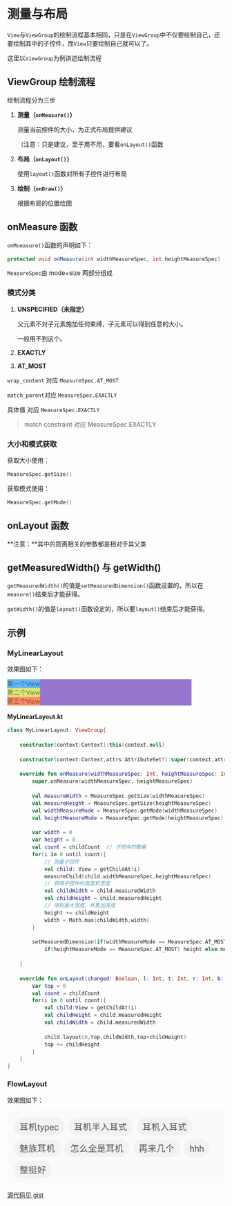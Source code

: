 # 测量与布局

`View`与`ViewGroup`的绘制流程基本相同，只是在`ViewGroup`中不仅要绘制自己，还要绘制其中的子控件，而`View`只要绘制自己就可以了。

这里以`ViewGroup`为例讲述绘制流程



## ViewGroup 绘制流程

绘制流程分为三步

1. **测量（`onMeasure()`）**

   测量当前控件的大小，为正式布局提供建议

   （注意：只是建议，至于用不用，要看`onLayout()`函数

2. **布局（`onLayout()`）**

   使用`layout()`函数对所有子控件进行布局

3. **绘制（`onDraw()`）**

   根据布局的位置绘图




## onMeasure 函数

`onMueasure()`函数的声明如下：

```java
protected void onMeasure(int widthMeasureSpec, int heightMeasureSpec)
```

`MeasureSpec`由 mode+size 两部分组成



### 模式分类

1. **UNSPECIFIED（未指定）**

   父元素不对子元素施加任何束缚，子元素可以得到任意的大小。

   一般用不到这个。

2. **EXACTLY**

3. **AT_MOST**

`wrap_content` 对应 `MeasureSpec.AT_MOST`

`match_parent`对应 `MeasureSpec.EXACTLY`

具体值 对应 `MeasureSpec.EXACTLY`

> match constraint 对应 MeasureSpec.EXACTLY



### 大小和模式获取

获取大小使用：

```kotlin
MeasureSpec.getSize()
```

获取模式使用：

```kotlin
MeasureSpec.getMode()
```



## onLayout 函数

**注意：**其中的距离相关的参数都是相对于其父类



## getMeasuredWidth() 与 getWidth() 

`getMeasuredWidth()`的值是`setMeasuredDimension()`函数设置的，所以在`measure()`结束后才能获得。

`getWidth()`的值是`layout()`函数设定的，所以要`layout()`结束后才能获得。



## 示例



### MyLinearLayout

效果图如下：

![img](https://github.com/hahaha28/photos/raw/master/notebooks/Android/20200422171617.png)

**MyLinearLayout.kt**

```kotlin
class MyLinearLayout: ViewGroup{

    constructor(context:Context):this(context,null)

    constructor(context:Context,attrs:AttributeSet?):super(context,attrs)

    override fun onMeasure(widthMeasureSpec: Int, heightMeasureSpec: Int) {
        super.onMeasure(widthMeasureSpec, heightMeasureSpec)

        val measureWidth = MeasureSpec.getSize(widthMeasureSpec)
        val measureHeight = MeasureSpec.getSize(heightMeasureSpec)
        val widthMeasureMode = MeasureSpec.getMode(widthMeasureSpec)
        val heightMeasureMode = MeasureSpec.getMode(heightMeasureSpec)

        var width = 0
        var height = 0
        val count = childCount  // 子控件的数量
        for(i in 0 until count){
            // 测量子控件
            val child: View = getChildAt(i)
            measureChild(child,widthMeasureSpec,heightMeasureSpec)
            // 获得子控件的高度和宽度
            val childWidth = child.measuredWidth
            val childHeight = child.measuredHeight
            // 得到最大宽度，并累加高度
            height += childHeight
            width = Math.max(childWidth,width)
        }

        setMeasuredDimension(if(widthMeasureMode == MeasureSpec.AT_MOST) width else measureWidth,
            if(heightMeasureMode == MeasureSpec.AT_MOST) height else measureHeight)

    }

    override fun onLayout(changed: Boolean, l: Int, t: Int, r: Int, b: Int) {
        var top = 0
        val count = childCount
        for(i in 0 until count){
            val child:View = getChildAt(i)
            val childHeight = child.measuredHeight
            val childWidth = child.measuredWidth

            child.layout(0,top,childWidth,top+childHeight)
            top += childHeight
        }
    }
}
```



### FlowLayout

效果图如下：

![img](https://github.com/hahaha28/photos/raw/master/notebooks/Android/IMG_20200423_155709.jpg)

[源代码见 gist](https://gist.github.com/hahaha28/485bba5a39158ebba6db1925d077bc64)

